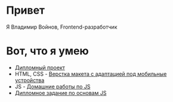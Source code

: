 # Привет
Я Владимир Войнов, Frontend-разработчик
# Вот, что я умею
- [Дипломный проект](https://github.com/voynovdev/diplom)
- HTML, CSS - [Верстка макета с адаптацией под мобильные устройства](https://github.com/voynovdev/voynovdev.github.io)
- JS - [Домашние работы по JS](https://github.com/voynovdev/bjs-2-homeworks)
- [Дипломное задание по основам JS](https://github.com/voynovdev/bjs-diplom)
